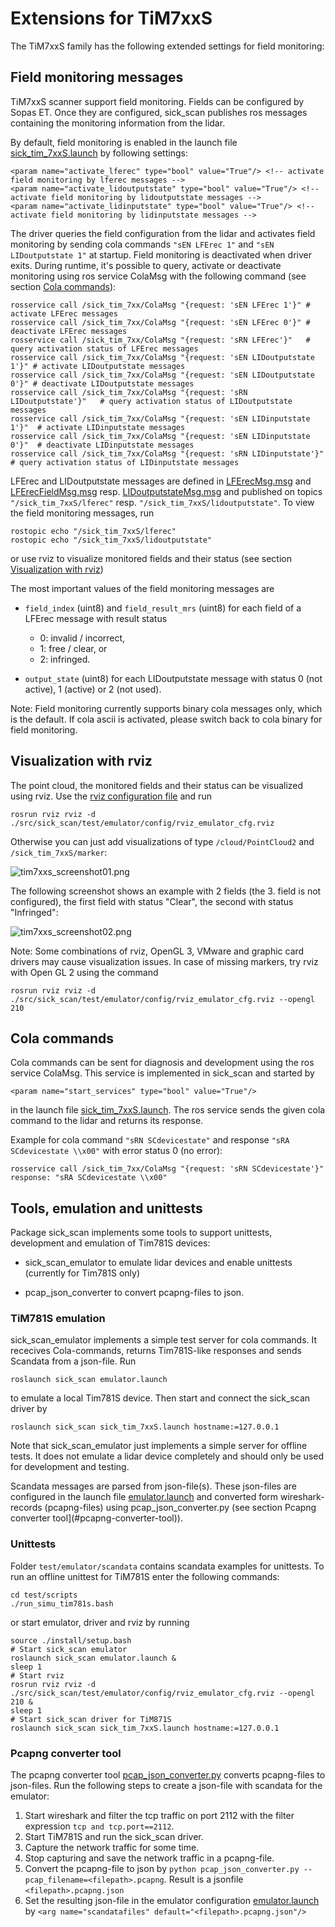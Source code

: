 # Extensions for TiM7xxS

The TiM7xxS family has the following extended settings for field monitoring:

## Field monitoring messages

TiM7xxS scanner support field monitoring. Fields can be configured by Sopas ET. Once they are configured, sick_scan publishes ros messages containing the monitoring information from the lidar. 

By default, field monitoring is enabled in the launch file [sick_tim_7xxS.launch](../launch/sick_tim_7xxS.launch) by following settings:
```
<param name="activate_lferec" type="bool" value="True"/> <!-- activate field monitoring by lferec messages -->
<param name="activate_lidoutputstate" type="bool" value="True"/> <!-- activate field monitoring by lidoutputstate messages -->
<param name="activate_lidinputstate" type="bool" value="True"/> <!-- activate field monitoring by lidinputstate messages -->
```

The driver queries the field configuration from the lidar and activates field monitoring by sending cola commands `"sEN LFErec 1"` and `"sEN LIDoutputstate 1"` at startup. Field monitoring is deactivated when driver exits. During runtime, it's possible to query, activate or deactivate monitoring using ros service ColaMsg with the following command (see section [Cola commands](#cola-commands)):
```
rosservice call /sick_tim_7xx/ColaMsg "{request: 'sEN LFErec 1'}" # activate LFErec messages 
rosservice call /sick_tim_7xx/ColaMsg "{request: 'sEN LFErec 0'}" # deactivate LFErec messages 
rosservice call /sick_tim_7xx/ColaMsg "{request: 'sRN LFErec'}"   # query activation status of LFErec messages 
rosservice call /sick_tim_7xx/ColaMsg "{request: 'sEN LIDoutputstate 1'}" # activate LIDoutputstate messages 
rosservice call /sick_tim_7xx/ColaMsg "{request: 'sEN LIDoutputstate 0'}" # deactivate LIDoutputstate messages 
rosservice call /sick_tim_7xx/ColaMsg "{request: 'sRN LIDoutputstate'}"   # query activation status of LIDoutputstate messages 
rosservice call /sick_tim_7xx/ColaMsg "{request: 'sEN LIDinputstate 1'}"  # activate LIDinputstate messages 
rosservice call /sick_tim_7xx/ColaMsg "{request: 'sEN LIDinputstate 0'}"  # deactivate LIDinputstate messages 
rosservice call /sick_tim_7xx/ColaMsg "{request: 'sRN LIDinputstate'}"    # query activation status of LIDinputstate messages 
```

LFErec and LIDoutputstate messages are defined in [LFErecMsg.msg](../msg/LFErecMsg.msg) and [LFErecFieldMsg.msg](../msg/LFErecFieldMsg.msg) resp. [LIDoutputstateMsg.msg](../msg/LIDoutputstateMsg.msg) and published on topics `"/sick_tim_7xxS/lferec"` resp. `"/sick_tim_7xxS/lidoutputstate"`.
To view the field monitoring messages, run
```
rostopic echo "/sick_tim_7xxS/lferec"
rostopic echo "/sick_tim_7xxS/lidoutputstate"
```
or use rviz to visualize monitored fields and their status (see section [Visualization with rviz](#visualization-with-rviz))

The most important values of the field monitoring messages are

-  `field_index` (uint8) and `field_result_mrs` (uint8) for each field of a LFErec message with result status<br/><ul>
   <li>0: invalid / incorrect,</li>
   <li>1: free / clear, or</li>
   <li>2: infringed.</li>
   </ul>

- `output_state` (uint8) for each LIDoutputstate message with status 0 (not active), 1 (active) or 2 (not used).

Note: Field monitoring currently supports binary cola messages only, which is the default. If cola ascii is activated, please switch back to cola binary for field monitoring.

## Visualization with rviz

The point cloud, the monitored fields and their status can be visualized using rviz. Use the [rviz configuration file](../test/emulator/config/rviz_emulator_cfg.rviz) 
and run
```
rosrun rviz rviz -d ./src/sick_scan/test/emulator/config/rviz_emulator_cfg.rviz
```

Otherwise you can just add visualizations of type `/cloud/PointCloud2` and `/sick_tim_7xxS/marker`:

![tim7xxs_screenshot01.png](tim7xxs_screenshot01.png) 

The following screenshot shows an example with 2 fields (the 3. field is not configured), the first field with status "Clear", the second with status "Infringed":

![tim7xxs_screenshot02.png](tim7xxs_screenshot02.png)

Note: Some combinations of rviz, OpenGL 3, VMware and graphic card drivers may cause visualization issues. In case of missing markers, try rviz with Open GL 2 using the command
```
rosrun rviz rviz -d ./src/sick_scan/test/emulator/config/rviz_emulator_cfg.rviz --opengl 210
```

## Cola commands

Cola commands can be sent for diagnosis and development using the ros service ColaMsg. This service is implemented in sick_scan and started by 
```
<param name="start_services" type="bool" value="True"/>
```
in the launch file [sick_tim_7xxS.launch](../launch/sick_tim_7xxS.launch). The ros service sends the given cola command to the lidar and returns its response.

Example for cola command `"sRN SCdevicestate"` and response `"sRA SCdevicestate \\x00"` with error status 0 (no error):
```
rosservice call /sick_tim_7xx/ColaMsg "{request: 'sRN SCdevicestate'}"
response: "sRA SCdevicestate \\x00"
```

## Tools, emulation and unittests

Package sick_scan implements some tools to support unittests, development and emulation of Tim781S devices:

- sick_scan_emulator to emulate lidar devices and enable unittests (currently for Tim781S only)

- pcap_json_converter to convert pcapng-files to json.

### TiM781S emulation

sick_scan_emulator implements a simple test server for cola commands. It rececives Cola-commands, returns Tim781S-like responses and sends Scandata from a json-file. Run
```
roslaunch sick_scan emulator.launch
```
to emulate a local Tim781S device. Then start and connect the sick_scan driver by
```
roslaunch sick_scan sick_tim_7xxS.launch hostname:=127.0.0.1
```

Note that sick_scan_emulator just implements a simple server for offline tests. It does not emulate a lidar device completely and should only be used for development and testing.

Scandata messages are parsed from json-file(s). These json-files are configured in the launch file [emulator.launch](../test/emulator/launch/emulator.launch) and converted form wireshark-records (pcapng-files) using pcap_json_converter.py (see section Pcapng converter tool](#pcapng-converter-tool)).

### Unittests

Folder `test/emulator/scandata` contains scandata examples for unittests. To run an offline unittest for TiM781S enter the following commands:
```
cd test/scripts
./run_simu_tim781s.bash
```
or start emulator, driver and rviz by running
```
source ./install/setup.bash
# Start sick_scan emulator
roslaunch sick_scan emulator.launch &
sleep 1
# Start rviz
rosrun rviz rviz -d ./src/sick_scan/test/emulator/config/rviz_emulator_cfg.rviz --opengl 210 &
sleep 1
# Start sick_scan driver for TiM871S
roslaunch sick_scan sick_tim_7xxS.launch hostname:=127.0.0.1
```

### Pcapng converter tool

The pcapng converter tool [pcap_json_converter.py](../test/pcap_json_converter/pcap_json_converter.py) converts pcapng-files to json-files. Run the following steps to create a json-file with scandata for the emulator:

1. Start wireshark and filter the tcp traffic on port 2112 with the filter expression `tcp and tcp.port==2112`.
2. Start TiM781S and run the sick_scan driver.
3. Capture the network traffic for some time.
4. Stop capturing and save the network traffic in a pcapng-file.
5. Convert the pcapng-file to json by `python pcap_json_converter.py --pcap_filename=<filepath>.pcapng`. Result is a jsonfile `<filepath>.pcapng.json`
6. Set the resulting json-file in the emulator configuration [emulator.launch](../test/emulator/launch/emulator.launch) by `<arg name="scandatafiles" default="<filepath>.pcapng.json"/>`
